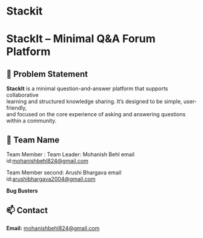 # Stackit

# StackIt – Minimal Q&A Forum Platform

## 📝 Problem Statement

**StackIt** is a minimal question-and-answer platform that supports collaborative  
learning and structured knowledge sharing. It’s designed to be simple, user-friendly,  
and focused on the core experience of asking and answering questions within a community.

## 👥 Team Name

Team Member :
Team Leader: Mohanish Behl
email id:mohanishbehl824@gmail.com

Team Member second: Arushi Bhargava
email id:arushibhargava2004@gmail.com

**Bug Busters**

## 📫 Contact

**Email:** mohanishbehl824@gmail.com

